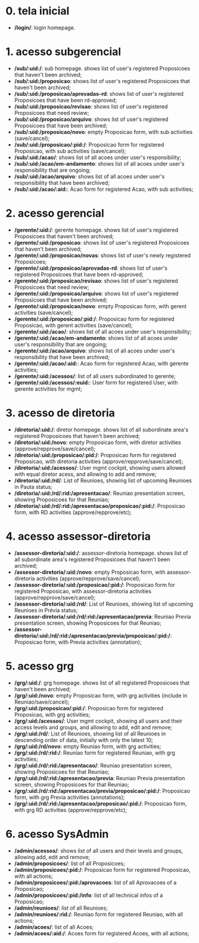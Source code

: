 # 0. tela inicial

-   **/login/**: login homepage.

# 1. acesso subgerencial

-   **/sub/:uid:/**: sub homepage. shows list of user's registered Proposicoes that haven't been archived;
-   **/sub/:uid:/proposicao**: shows list of user's registered Proposicoes that haven't been archived;
-   **/sub/:uid:/proposicao/aprovadas-rd**: shows list of user's registered Proposicoes that have been rd-approved;
-   **/sub/:uid:/proposicao/revisao**: shows list of user's registered Proposicoes that need review;
-   **/sub/:uid:/proposicao/arquivo**: shows list of user's registered Proposicoes that have been archived;
-   **/sub/:uid:/proposicao/novo**: empty Proposicao form, with sub activities (save/cancel);
-   **/sub/:uid:/proposicao/:pid:/**: Proposicao form for registered Proposicao, with sub activities (save/cancel);
-   **/sub/:uid:/acao/**: shows list of all acoes under user's responsibility;
-   **/sub/:uid:/acao/em-andamento**: shows list of all acoes under user's responsibility that are ongoing;
-   **/sub/:uid:/acao/arquivo**: shows list of all acoes under user's responsibility that have been archived;
-   **/sub/:uid:/acao/:aid:**: Acao form for registered Acao, with sub activities;

# 2. acesso gerencial

-   **/gerente/:uid:/**: gerente homepage. shows list of user's registered Proposicoes that haven't been archived;
-   **/gerente/:uid:/proposicao**: shows list of user's registered Proposicoes that haven't been archived;
-   **/gerente/:uid:/proposicao/novas**: shows list of user's newly registered Proposicoes;
-   **/gerente/:uid:/proposicao/aprovadas-rd**: shows list of user's registered Proposicoes that have been rd-approved;
-   **/gerente/:uid:/proposicao/revisao**: shows list of user's registered Proposicoes that need review;
-   **/gerente/:uid:/proposicao/arquivo**: shows list of user's registered Proposicoes that have been archived;
-   **/gerente/:uid:/proposicao/novo**: empty Proposicao form, with gerent activities (save/cancel);
-   **/gerente/:uid:/proposicao/:pid:/**: Proposicao form for registered Proposicao, with gerent activities (save/cancel);
-   **/gerente/:uid:/acao/**: shows list of all acoes under user's responsibility;
-   **/gerente/:uid:/acao/em-andamento**: shows list of all acoes under user's responsibility that are ongoing;
-   **/gerente/:uid:/acao/arquivo**: shows list of all acoes under user's responsibility that have been archived;
-   **/gerente/:uid:/acao/:aid:**: Acao form for registered Acao, with gerente activities;
-   **/gerente/:uid:/acessos/**: list of all users subordinated to gerente;
-   **/gerente/:uid:/acessos/:euid:**: User form for registered User, with gerente activities for mgmt;

# 3. acesso de diretoria

-   **/diretoria/:uid:/**: diretor homepage. shows list of all subordinate area's registered Proposicoes that haven't been archived;
-   **/diretoria/:uid:/novo**: empty Proposicao form, with diretor activities (approve/repprove/save/cancel);
-   **/diretoria/:uid:/proposicao/:pid:/**: Proposicao form for registered Proposicao, with diretoria activities (approve/repprove/save/cancel);
-   **/diretoria/:uid:/acessos/**: User mgmt cockpit, showing users allowed with equal diretor acess, and allowing to add and remove;
-   **/diretoria/:uid:/rd/**: List of Reunioes, showing list of upcoming Reunioes in Pauta status;
-   **/diretoria/:uid:/rd/:rid:/apresentacao/**: Reuniao presentation screen, showing Proposicoes for that Reuniao;
-   **/diretoria/:uid:/rd/:rid:/apresentacao/proposicao/:pid:/**: Proposicao form, with RD activities (approve/repprove/etc);

# 4. acesso assessor-diretoria

-   **/assessor-diretoria/:uid:/**: assessor-diretoria homepage. shows list of all subordinate area's registered Proposicoes that haven't been archived;
-   **/assessor-diretoria/:uid:/novo**: empty Proposicao form, with assessor-diretoria activities (approve/repprove/save/cancel);
-   **/assessor-diretoria/:uid:/proposicao/:pid:/**: Proposicao form for registered Proposicao, with assessor-diretoria activities (approve/repprove/save/cancel);
-   **/assessor-diretoria/:uid:/rd/**: List of Reunioes, showing list of upcoming Reunioes in Prévia status;
-   **/assessor-diretoria/:uid:/rd/:rid:/apresentacao/previa**: Reuniao Previa presentation screen, showing Proposicoes for that Reuniao;
-   **/assessor-diretoria/:uid:/rd/:rid:/apresentacao/previa/proposicao/:pid:/**: Proposicao form, with Previa activities (annotation);

# 5. acesso grg

-   **/grg/:uid:/**: grg homepage. shows list of all registered Proposicoes that haven't been archived;
-   **/grg/:uid:/novo**: empty Proposicao form, with grg activities (include in Reuniao/save/cancel);
-   **/grg/:uid:/proposicao/:pid:/**: Proposicao form for registered Proposicao, with grg activities;
-   **/grg/:uid:/acessos/**: User mgmt cockpit, showing all users and their access levels and groups, and allowing to add, edit and remove;
-   **/grg/:uid:/rd/**: List of Reunioes, showing list of all Reunioes in descending order of data, initially with only the latest 10;
-   **/grg/:uid:/rd/novo**: empty Reuniao form, with grg activities;
-   **/grg/:uid:/rd/:rid:/**: Reuniao form for registered Reuniao, with grg activities;
-   **/grg/:uid:/rd/:rid:/apresentacao/**: Reuniao presentation screen, showing Proposicoes for that Reuniao;
-   **/grg/:uid:/rd/:rid:/apresentacao/previa**: Reuniao Previa presentation screen, showing Proposicoes for that Reuniao;
-   **/grg/:uid:/rd/:rid:/apresentacao/previa/proposicao/:pid:/**: Proposicao form, with grg Previa activities (annotations);
-   **/grg/:uid:/rd/:rid:/apresentacao/proposicao/:pid:/**: Proposicao form, with grg RD activities (approve/repprove/etc);

# 6. acesso SysAdmin

-   **/admin/acessos/**: shows list of all users and their levels and groups, allowing add, edit and remove;
-   **/admin/proposicoes/**: list of all Proposicoes;
-   **/admin/proposicoes/:pid:/**: Proposicao form for registered Proposicao, with all actions;
-   **/admin/proposicoes/:pid:/aprovacoes**: list of all Aprovacoes of a Proposicao;
-   **/admin/proposicoes/:pid:/info**: list of all technical infos of a Proposicao;
-   **/admin/reunioes/**: list of all Reunioes;
-   **/admin/reunioes/:rid:/**: Reuniao form for registered Reuniao, with all actions;
-   **/admin/acoes/**: list of all Acoes;
-   **/admin/acoes/:aid:/**: Acoes form for registered Acoes, with all actions;
